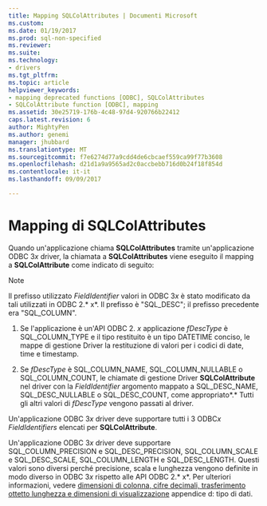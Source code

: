 ```yaml
---
title: Mapping SQLColAttributes | Documenti Microsoft
ms.custom: 
ms.date: 01/19/2017
ms.prod: sql-non-specified
ms.reviewer: 
ms.suite: 
ms.technology:
- drivers
ms.tgt_pltfrm: 
ms.topic: article
helpviewer_keywords:
- mapping deprecated functions [ODBC], SQLColAttributes
- SQLColAttribute function [ODBC], mapping
ms.assetid: 30e25719-176b-4c48-97d4-920766b22412
caps.latest.revision: 6
author: MightyPen
ms.author: genemi
manager: jhubbard
ms.translationtype: MT
ms.sourcegitcommit: f7e6274d77a9cdd4de6cbcaef559ca99f77b3608
ms.openlocfilehash: d21d1a9a9565ad2c0accbebb716d0b24f18f854d
ms.contentlocale: it-it
ms.lasthandoff: 09/09/2017

---
```

# <a name="sqlcolattributes-mapping"></a>Mapping di SQLColAttributes
Quando un'applicazione chiama **SQLColAttributes** tramite un'applicazione ODBC 3*x* driver, la chiamata a **SQLColAttributes** viene eseguito il mapping a **SQLColAttribute** come indicato di seguito:  
  
> [!NOTE]  
>  Il prefisso utilizzato *FieldIdentifier* valori in ODBC 3*x* è stato modificato da tali utilizzati in ODBC 2.* x*. Il prefisso è "SQL_DESC"; il prefisso precedente era "SQL_COLUMN".  
  
1.  Se l'applicazione è un'API ODBC 2. *x* applicazione *fDescType* è SQL_COLUMN_TYPE e il tipo restituito è un tipo DATETIME conciso, le mappe di gestione Driver la restituzione di valori per i codici di date, time e timestamp.  
  
2.  Se *fDescType* è SQL_COLUMN_NAME, SQL_COLUMN_NULLABLE o SQL_COLUMN_COUNT, le chiamate di gestione Driver **SQLColAttribute** nel driver con la *FieldIdentifier* argomento mappato a SQL_DESC_NAME, SQL_DESC_NULLABLE o SQL_DESC_COUNT, come appropriato*.* Tutti gli altri valori di *fDescType* vengono passati al driver.  
  
 Un'applicazione ODBC 3*x* driver deve supportare tutti i 3 ODBC*x* *FieldIdentifiers* elencati per **SQLColAttribute**.  
  
 Un'applicazione ODBC 3*x* driver deve supportare SQL_COLUMN_PRECISION e SQL_DESC_PRECISION, SQL_COLUMN_SCALE e SQL_DESC_SCALE, SQL_COLUMN_LENGTH e SQL_DESC_LENGTH. Questi valori sono diversi perché precisione, scala e lunghezza vengono definite in modo diverso in ODBC 3*x* rispetto alle API ODBC 2.* x*. Per ulteriori informazioni, vedere [dimensioni di colonna, cifre decimali, trasferimento ottetto lunghezza e dimensioni di visualizzazione](../../../odbc/reference/appendixes/column-size-decimal-digits-transfer-octet-length-and-display-size.md) appendice d: tipo di dati.
